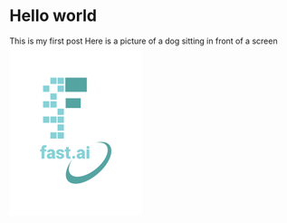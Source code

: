 # Hello world

This is my first post
Here is a picture of a dog sitting in front of a screen
![Dog infront of a screen](images/logo.png)
